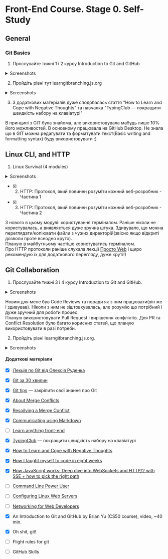 # Front-End Course. Stage 0. Self-Study

## General
### Git Basics
1. Прослухайте тижні 1 і 2 курсу Introduction to Git and GitHub
<details>
<summary>Screenshots</summary>
  
![Week1](https://user-images.githubusercontent.com/91496734/183297531-f0bab5b0-6350-44da-866e-8b0a5b6e79d1.png)
<br>
![Week2](https://user-images.githubusercontent.com/91496734/183297541-7f260c20-d3d8-470e-8ed4-8137fcd791aa.png)
</details>

2. Пройдіть рівні тут learngitbranching.js.org
<details>
<summary>Screenshots</summary>
  
![LearnGit-basic](https://user-images.githubusercontent.com/91496734/183298771-22a8be6a-3887-4499-80f6-fd217915dd76.png)
<br>
![LearnGit](https://user-images.githubusercontent.com/91496734/183297572-1139c0ae-fe20-42ac-8505-b1cdd5ff4c52.png)
</details>

3. З додаткових матеріалів дуже сподобалась стаття "How to Learn and Cope with Negative Thoughts" та навчалка "TypingClub — покращити швидкість набору на клавіатурі"


В принципі з GIT була знайома, але використовувала мабудь лише 10% його можливостей. В основному працювала на GitHub Desktop.
Не знала що в GIT можна редагувати та форматувати текст(Basic writing and formatting syntax) буду використовувати :)

## Linux CLI, and HTTP

1. Linux Survival (4 modules)
<details>
<summary>Screenshots</summary>
  
  ![quiz1](task_linux_cli/quiz1.png)
  ![quiz2](task_linux_cli/quiz2.png)
  ![quiz3](task_linux_cli/quiz3.png)
  ![quiz4](task_linux_cli/quiz4.png)
  
</details>

- [X] 2. HTTP: Протокол, який повинен розуміти кожний веб-розробник - Частина 1

- [X] 3. HTTP: Протокол, який повинен розуміти кожний веб-розробник - Частина 2

З нового в цьому модулі: користування терміналом. Раніше ніколи не користувалась, а виявляється дуже зручна штука.
Здивувало, що можна переглядати/копіювати файли з чужих директорій(звісно якщо відкриті дозволи проте всеодно круто). 
<br>Планую в майбутньому частіше користуватись терміналом. <br>
Про HTTP протоколи раніше слухала лекції [Просто Web](https://www.youtube.com/watch?v=ByJl2IcWSfc&list=PLcIcVZ3JhM-gsEmYSzhXy97jV8g5V1O3l) і щиро рекомендую їх для додаткового перегляду, дуже круті!)
  
## Git Collaboration
  1. Прослухайте тижні 3 і 4 курсу Introduction to Git and GitHub.

<details>
<summary>Screenshots</summary>
  
  ![week3](task_git_collaboration/Week3.png)
  
  ![week4](task_git_collaboration/Week4.png)
  </details>

  Новим для мене був Code Reviews та поради як з ним працювати(він же і здивував). Ніколи з ним не зіштовхувалась, але розумію що потрібний і дуже зручний для роботи процес.<br>
  Планую використовувати Pull Request і вирішення конфліктів. Для PR та Conflict Resolution було багато корисних статей, що планую використовувати в разі потреби.
  
  2. Пройдіть рівні learngitbranching.js.org.
  
<details>
<summary>Screenshots</summary>
  
![LearnGit-basic](https://user-images.githubusercontent.com/91496734/183298771-22a8be6a-3887-4499-80f6-fd217915dd76.png)

![LearnGit](https://user-images.githubusercontent.com/91496734/183297572-1139c0ae-fe20-42ac-8505-b1cdd5ff4c52.png)
</details>

  
#### Додаткові матеріали
- [X] [Лекція по Git від Олексія Руденка](https://www.youtube.com/playlist?list=PLS8sEUxbfFY9MnPIFPTNlaS5xX7P5Ge-5)
- [X] [Git за 30 хвилин](https://codeguida.com/post/453)
- [X] [Git tips](http://sixrevisions.com/web-development/git-tips/) — закріпити свої знання про Git
- [X] [About Merge Conflicts](https://docs.github.com/en/free-pro-team@latest/github/collaborating-with-issues-and-pull-requests/about-merge-conflicts)
- [X] [Resoilving a Merge Conflict](https://docs.github.com/en/free-pro-team@latest/github/collaborating-with-issues-and-pull-requests/resolving-a-merge-conflict-using-the-command-line)
- [X] [Communicating using Markdown](https://lab.github.com/githubtraining/communicating-using-markdown)
- [ ] [Learn anything front-end](https://learn-anything.xyz/web-development/front-end)
- [X] [TypingClub](https://www.typingclub.com/) — покращити швидкість набору на клавіатурі
- [X] [How to Learn and Cope with Negative Thoughts](https://guides.hexlet.io/learning/)

- [X] [How I taught myself to code in eight weeks](http://lifehacker.com/how-i-taught-myself-to-code-in-eight-weeks-511615189)
- [X] [How JavaScript works: Deep dive into WebSockets and HTTP/2 with SSE + how to pick the right path](https://blog.sessionstack.com/how-javascript-works-deep-dive-into-websockets-and-http-2-with-sse-how-to-pick-the-right-path-584e6b8e3bf7)
- [ ] [Command Line Power User](https://commandlinepoweruser.com/)
- [ ] [Configuring Linux Web Servers](https://www.udacity.com/course/configuring-linux-web-servers--ud299)
- [ ] [Networking for Web Developers](https://www.udacity.com/course/networking-for-web-developers--ud256)
- [X] An Introduction to Git and GitHub by Brian Yu (CS50 course), video, ~40 min.
- [X] Oh shit, git!
- [ ] Flight rules for git
- [ ] GitHub Skills
